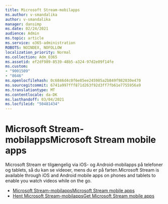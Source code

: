 ```yaml
---
title: Microsoft Stream-mobilapps
ms.author: v-smandalika
author: v-smandalika
manager: dansimp
ms.date: 02/24/2021
audience: Admin
ms.topic: article
ms.service: o365-administration
ROBOTS: NOINDEX, NOFOLLOW
localization_priority: Normal
ms.collection: Adm_O365
ms.assetid: ef2df989-8539-48b5-a324-97d2e09f14fe
ms.custom:
- "9001509"
- "8646"
ms.openlocfilehash: 0c6846d4c0f6e85ee245985a2b849f982030e470
ms.sourcegitcommit: 6741a997fff871d263f92d3ff7fb61e7755956a9
ms.translationtype: MT
ms.contentlocale: da-DK
ms.lasthandoff: 03/04/2021
ms.locfileid: "50481434"
---
```

# <a name="microsoft-stream-mobile-apps"></a><span data-ttu-id="f48bd-102">Microsoft Stream-mobilapps</span><span class="sxs-lookup"><span data-stu-id="f48bd-102">Microsoft Stream mobile apps</span></span>

<span data-ttu-id="f48bd-103">Microsoft Stream er tilgængelig via iOS- og Android-mobilapps på telefoner og tablets, så du kan se videoer, mens du er på farten.</span><span class="sxs-lookup"><span data-stu-id="f48bd-103">Microsoft Stream is available through iOS and Android mobile apps on phones and tablets to enable you watch videos while on the go.</span></span>

- [<span data-ttu-id="f48bd-104">Microsoft Stream-mobilapps</span><span class="sxs-lookup"><span data-stu-id="f48bd-104">Microsoft Stream mobile apps</span></span>](https://docs.microsoft.com/stream/mobile-apps-overview)
- [<span data-ttu-id="f48bd-105">Hent Microsoft Stream-mobilapps</span><span class="sxs-lookup"><span data-stu-id="f48bd-105">Get Microsoft Stream mobile apps</span></span>](https://docs.microsoft.com/stream/mobile-get-apps)
